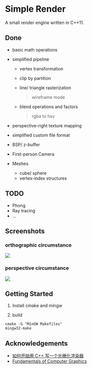 # Simple Render

A small render engine written in C++11.

## Done

* basic math operations

* simplified pipeline

  * vertex transformation

  * clip by partition

  * line/ triangle rasterization

    > wireframe mode

  * blend operations and factors

    > rgba to hsv

* perspective-right texture mapping

* simplified custom file format

* BSP/ z-buffer

* First-person Camera 

* Meshes

  * cube/ sphere
  * vertex-index structures

## TODO

* Phong
* Ray tracing
* ...

## Screenshots

### orthographic circumstance

![](http://oi0xi3dzx.bkt.clouddn.com/graphics/theory/orthographic.gif)

### perspective circumstance

![](http://oi0xi3dzx.bkt.clouddn.com/graphics/theory/perspective.gif)

## Getting Started

1. Install cmake and mingw

2. build
```
cmake -G "MinGW Makefiles"
mingw32-make
```


## Acknowledgements

* [如何开始用 C++ 写一个光栅化渲染器](https://www.zhihu.com/question/24786878)
* [Fundamentals of Computer Graphics](https://book.douban.com/subject/2116178/)

